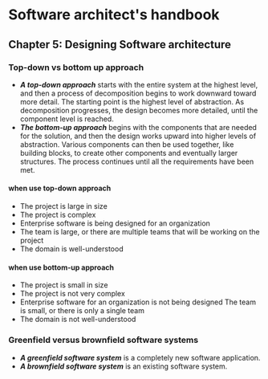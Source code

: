 # Software architect's handbook

## Chapter 5: Designing Software architecture

### Top-down vs bottom up approach
- ***A top-down approach*** starts with the entire system at the highest level, and then a process of decomposition begins to work downward toward more detail. The starting point is the highest level of abstraction. As decomposition progresses, the design becomes more detailed, until the component level is reached.
- ***The bottom-up approach*** begins with the components that are needed for the solution, and then the design works upward into higher levels of abstraction. Various components can then be used together, like building blocks, to create other components and eventually larger structures. The process continues until all the requirements have been met.

#### when use top-down approach
- The project is large in size
- The project is complex
- Enterprise software is being designed for an organization
- The team is large, or there are multiple teams that will be working on the project
- The domain is well-understood

#### when use bottom-up approach
- The project is small in size
- The project is not very complex
- Enterprise software for an organization is not being designed The team is small, or there is only a single team
- The domain is not well-understood


### Greenfield versus brownfield software systems
- ***A greenfield software system*** is a completely new software application.
- ***A brownfield software system*** is an existing software system.
